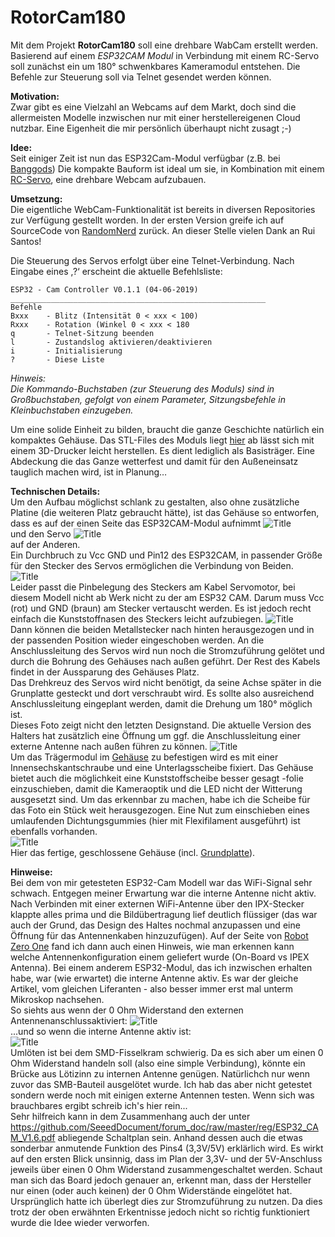 # RotorCam180

Mit dem Projekt <strong>RotorCam180</strong> soll eine drehbare WabCam erstellt werden. 
Basierend auf einem <em>ESP32CAM Modul</em> in Verbindung mit einem RC-Servo soll zunächst ein um 180° schwenkbares Kameramodul entstehen. Die Befehle zur Steuerung soll via Telnet gesendet werden können.


<strong>Motivation:</strong>  
Zwar gibt es eine Vielzahl an Webcams auf dem Markt, doch sind die allermeisten Modelle inzwischen nur mit einer herstellereigenen Cloud nutzbar. Eine Eigenheit die mir persönlich überhaupt nicht zusagt ;-)

<strong>Idee:</strong>  
Seit einiger Zeit ist nun das ESP32Cam-Modul verfügbar (z.B. bei <a href="https://www.banggood.com/Geekcreit-ESP32-CAM-WiFi-bluetooth-Camera-Module-Development-Board-ESP32-With-Camera-Module-OV2640-p-1394679.html?rmmds=search&cur_warehouse=CN">Banggods</a>)
Die kompakte Bauform ist ideal um sie, in Kombination mit einem <a href="https://www.banggood.com/4-X-Towerpro-MG90S-Metal-Gear-RC-Micro-Servo-p-961967.html?rmmds=search&cur_warehouse=CN">RC-Servo</a>, eine drehbare Webcam aufzubauen.

<strong>Umsetzung:</strong>  
Die eigentliche WebCam-Funktionalität ist bereits in diversen Repositories zur Verfügung gestellt worden. In der ersten Version greife ich auf SourceCode von <a href="https://randomnerdtutorials.com">RandomNerd</a> zurück. An dieser Stelle vielen Dank an Rui Santos!

Die Steuerung des Servos erfolgt über eine Telnet-Verbindung. Nach Eingabe eines ‚?‘ erscheint die aktuelle Befehlsliste:

<pre><code>ESP32 - Cam Controller V0.1.1 (04-06-2019)  
_________________________________________________________  
Befehle  
Bxxx    - Blitz (Intensität 0 < xxx < 100)  
Rxxx    - Rotation (Winkel 0 < xxx < 180  
q       - Telnet-Sitzung beenden  
l       - Zustandslog aktivieren/deaktivieren 
i       - Initialisierung  
?       - Diese Liste  
</code></pre>

<em>Hinweis:  
Die Kommando-Buchstaben (zur Steuerung des Moduls) sind in Großbuchstaben, gefolgt von einem Parameter, Sitzungsbefehle in Kleinbuchstaben einzugeben.</em>

Um eine solide Einheit zu bilden, braucht die ganze Geschichte natürlich ein kompaktes Gehäuse. Das STL-Files des Moduls liegt <a href="https://github.com/HenrikAalto/RotorCam180/blob/master/WebCam-Träger_v2.0.stl">hier</a> ab lässt sich mit einem 3D-Drucker leicht herstellen. Es dient lediglich als Basisträger. Eine Abdeckung die das Ganze wetterfest und damit für den Außeneinsatz tauglich machen wird, ist in Planung…

<strong>Technischen Details:</strong>  
Um den Aufbau möglichst schlank zu gestalten, also ohne zusätzliche Platine (die weiteren Platz gebraucht hätte), ist das Gehäuse so entworfen, dass es auf der einen Seite das ESP32CAM-Modul aufnimmt 
![Title](https://github.com/HenrikAalto/RotorCam180/blob/master/Gehaeuse_ESP-seitig.jpg)  
und den Servo 
![Title](https://github.com/HenrikAalto/RotorCam180/blob/master/Gehaeuse_Servo-seitig.jpg)  
auf der Anderen.  
Ein Durchbruch zu Vcc GND und Pin12 des ESP32CAM, in passender Größe für den Stecker des Servos ermöglichen die Verbindung von Beiden.  
![Title](https://github.com/HenrikAalto/RotorCam180/blob/master/ESPmitStecker.png)  
Leider passt die Pinbelegung des Steckers am Kabel Servomotor, bei diesem Modell nicht ab Werk nicht zu der am ESP32 CAM. Darum muss Vcc (rot) und GND (braun) am Stecker vertauscht werden. Es ist jedoch recht einfach die Kunststoffnasen des Steckers leicht aufzubiegen. 
![Title](https://github.com/HenrikAalto/RotorCam180/blob/master/Steckerbelegung_aendern.png)  
Dann können die beiden Metallstecker nach hinten herausgezogen und in der passenden Position wieder eingeschoben werden.
An die Anschlussleitung des Servos wird nun noch die Stromzuführung gelötet und durch die Bohrung des Gehäuses nach außen geführt. Der Rest des Kabels findet in der Aussparung des Gehäuses Platz.  
Das Drehkreuz des Servos wird nicht benötigt, da seine Achse später in die Grunplatte gesteckt und dort verschraubt wird. Es sollte also ausreichend Anschlussleitung eingeplant werden, damit die Drehung um 180° möglich ist.  
Dieses Foto zeigt nicht den letzten Designstand. Die aktuelle Version des Halters hat zusätzlich eine Öffnung um ggf. die Anschlussleitung einer externe Antenne nach außen führen zu können.
![Title](https://github.com/HenrikAalto/RotorCam180/blob/master/WebCam_offen.png)  
Um das Trägermodul im <a href="https://github.com/HenrikAalto/RotorCam180/blob/master/WebCam-Abdeckung_v2.0.stl">Gehäuse</a> zu befestigen wird es mit einer Innensechskantschraube und eine Unterlagsscheibe fixiert. Das Gehäuse bietet auch die möglichkeit eine Kunststoffscheibe besser gesagt -folie einzuschieben, damit die Kameraoptik und die LED nicht der Witterung ausgesetzt sind. Um das erkennbar zu machen, habe ich die Scheibe für das Foto ein Stück weit herausgezogen. Eine Nut zum einschieben eines umlaufenden Dichtungsgummies (hier mit Flexifilament ausgeführt) ist ebenfalls vorhanden.  
![Title](https://github.com/HenrikAalto/RotorCam180/blob/master/WebCam.png)  
Hier das fertige, geschlossene Gehäuse (incl. <a href="https://github.com/HenrikAalto/RotorCam180/blob/master/WebCam-Standfuss_v2.0.stl">Grundplatte</a>).  

<strong>Hinweise:</strong>  
Bei dem von mir getesteten ESP32-Cam Modell war das WiFi-Signal sehr schwach. Entgegen meiner Erwartung war die interne Antenne nicht aktiv. Nach Verbinden mit einer externen WiFi-Antenne über den IPX-Stecker klappte alles prima und die Bildübertragung lief deutlich flüssiger (das war auch der Grund, das Design des Haltes nochmal anzupassen und eine Öffnung für das Antennenkaben hinzuzufügen). Auf der Seite von <a href="https://robotzero.one/esp32-cam-arduino-ide/">Robot Zero One</a> fand ich dann auch einen Hinweis, wie man erkennen kann welche Antennenkonfiguration einem geliefert wurde (On-Board vs IPEX Antenna). Bei einem anderem ESP32-Modul, das ich inzwischen erhalten habe, war (wie erwartet) die interne Antenne aktiv. Es war der gleiche Artikel, vom gleichen Liferanten - also besser immer erst mal unterm Mikroskop nachsehen.  
So siehts aus wenn der 0 Ohm Widerstand den externen Antennenanschlussaktiviert:
![Title](https://github.com/HenrikAalto/RotorCam180/blob/master/ESP32%20mit%20aktiver%20externer%20Antenne.png)  
...und so wenn die interne Antenne aktiv ist:  
![Title](https://github.com/HenrikAalto/RotorCam180/blob/master/ESP32%20mit%20aktiver%20interner%20Antenne.png)  
Umlöten ist bei dem SMD-Fisselkram schwierig. Da es sich aber um einen 0 Ohm Widerstand handeln soll (also eine simple Verbindung), könnte ein Brücke aus Lötizinn zu internen Antenne genügen. Natürlichch nur wenn zuvor das SMB-Bauteil ausgelötet wurde. Ich hab das aber nicht getestet sondern werde noch mit einigen externe Antennen testen. Wenn sich was brauchbares ergibt schreib ich's hier rein...  
Sehr hilfreich kann in dem Zusammenhang auch der unter 
https://github.com/SeeedDocument/forum_doc/raw/master/reg/ESP32_CAM_V1.6.pdf 
abliegende Schaltplan sein. Anhand dessen auch die etwas sonderbar anmutende Funktion des Pins4 (3,3V/5V) erklärlich wird. Es wirkt auf den ersten Blick unsinnig, dass im Plan der 3,3V- und der 5V-Anschluss jeweils über einen 0 Ohm Widerstand zusammengeschaltet werden. Schaut man sich das Board jedoch genauer an, erkennt man, dass der Hersteller nur einen (oder auch keinen) der 0 Ohm Widerstände eingelötet hat.  
Ursprünglich hatte ich überlegt dies zur Stromzuführung zu nutzen. Da dies trotz der oben erwähnten Erkentnisse jedoch nicht so richtig funktioniert wurde die Idee wieder verworfen. 
